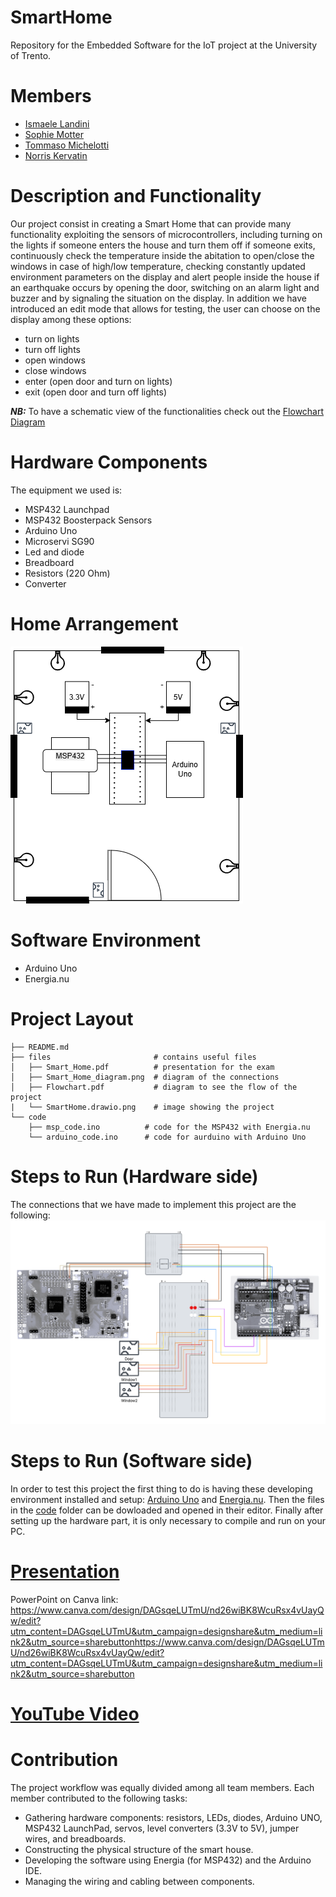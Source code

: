 # SmartHome
Repository for the Embedded Software for the IoT project at the University of Trento.

# Members
- [Ismaele Landini](https://github.com/Ismaele-landini)
- [Sophie Motter](https://github.com/sophiee03)
- [Tommaso Michelotti](https://github.com/Tommo-Tom)
- [Norris Kervatin](https://github.com/kerva17)

# Description and Functionality
Our project consist in creating a Smart Home that can provide many functionality exploiting the sensors of microcontrollers, including turning on the lights if someone enters the house and turn them off if someone exits, continuously check the temperature inside the abitation to open/close the windows in case of high/low temperature, checking constantly updated environment parameters on the display and alert people inside the house if an earthquake occurs by opening the door, switching on an alarm light and buzzer and by signaling the situation on the display. 
In addition we have introduced an edit mode that allows for testing, the user can choose on the display among these options:
- turn on lights
- turn off lights
- open windows
- close windows
- enter (open door and turn on lights)
- exit (open door and turn off lights)

***NB:*** To have a schematic view of the functionalities check out the [Flowchart Diagram](https://github.com/sophiee03/SmartHome/blob/main/files/Flowchart.pdf)

# Hardware Components
The equipment we used is:
- MSP432 Launchpad
- MSP432 Boosterpack Sensors
- Arduino Uno
- Microservi SG90
- Led and diode
- Breadboard
- Resistors (220 Ohm)
- Converter

# Home Arrangement
![home diagram](files/SmartHome.drawio.png)

# Software Environment
- Arduino Uno
- Energia.nu

# Project Layout
```plaintext
├── README.md
├── files                       # contains useful files
│   ├── Smart_Home.pdf          # presentation for the exam
│   ├── Smart_Home_diagram.png  # diagram of the connections
│   ├── Flowchart.pdf           # diagram to see the flow of the project
|   └── SmartHome.drawio.png    # image showing the project
└── code
    ├── msp_code.ino          # code for the MSP432 with Energia.nu
    └── arduino_code.ino      # code for aurduino with Arduino Uno 
```
# Steps to Run (Hardware side)
The connections that we have made to implement this project are the following:
![links diagram](files/Smart_Home_diagram.png)

# Steps to Run (Software side)
In order to test this project the first thing to do is having these developing environment installed and setup: [Arduino Uno](https://www.arduino.cc/en/software/) and [Energia.nu](https://energia.nu/download/).
Then the files in the [code](https://github.com/sophiee03/SmartHome/tree/main/code) folder can be dowloaded and opened in their editor.
Finally after setting up the hardware part, it is only necessary to compile and run on your PC.

# [Presentation]()
PowerPoint on Canva link: https://www.canva.com/design/DAGsqeLUTmU/nd26wiBK8WcuRsx4vUayQw/edit?utm_content=DAGsqeLUTmU&utm_campaign=designshare&utm_medium=link2&utm_source=sharebuttonhttps://www.canva.com/design/DAGsqeLUTmU/nd26wiBK8WcuRsx4vUayQw/edit?utm_content=DAGsqeLUTmU&utm_campaign=designshare&utm_medium=link2&utm_source=sharebutton

# [YouTube Video]()

# Contribution 
The project workflow was equally divided among all team members. Each member contributed to the following tasks:
- Gathering hardware components: resistors, LEDs, diodes, Arduino UNO, MSP432 LaunchPad, servos, level converters (3.3V to 5V), jumper wires, and breadboards.
- Constructing the physical structure of the smart house.
- Developing the software using Energia (for MSP432) and the Arduino IDE.
- Managing the wiring and cabling between components.
